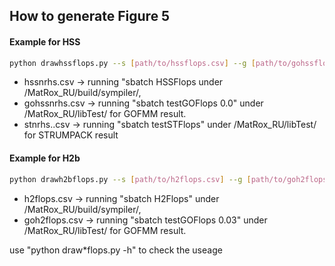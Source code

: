 ## How to generate Figure 5
#### Example for HSS
```bash
python drawhssflops.py --s [path/to/hssflops.csv] --g [path/to/gohssflops.csv] --t [path/to/stflops.csv]
```
- hssnrhs.csv -> running "sbatch HSSFlops under /MatRox_RU/build/sympiler/,
- gohssnrhs.csv -> running "sbatch testGOFlops 0.0" under /MatRox_RU/libTest/ for GOFMM result.
- stnrhs..csv  -> running "sbatch testSTFlops" under /MatRox_RU/libTest/ for STRUMPACK result
#### Example for H2b
```bash
python drawh2bflops.py --s [path/to/h2flops.csv] --g [path/to/goh2flops.csv]
```
- h2flops.csv -> running "sbatch H2Flops" under /MatRox_RU/build/sympiler/,
- goh2flops.csv -> running "sbatch testGOFlops 0.03" under /MatRox_RU/libTest/ for GOFMM result.

use "python draw*flops.py -h" to check the useage
